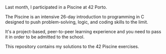 Last month, I participated in a Piscine at 42 Porto.

The Piscine is an intensive 26-day introduction to programming in C designed to push problem-solving, logic, and coding skills to the limit.

It's a project-based, peer-to-peer learning experience and you need to pass it in order to be admitted to the school.

This repository contains my solutions to the 42 Piscine exercises.

